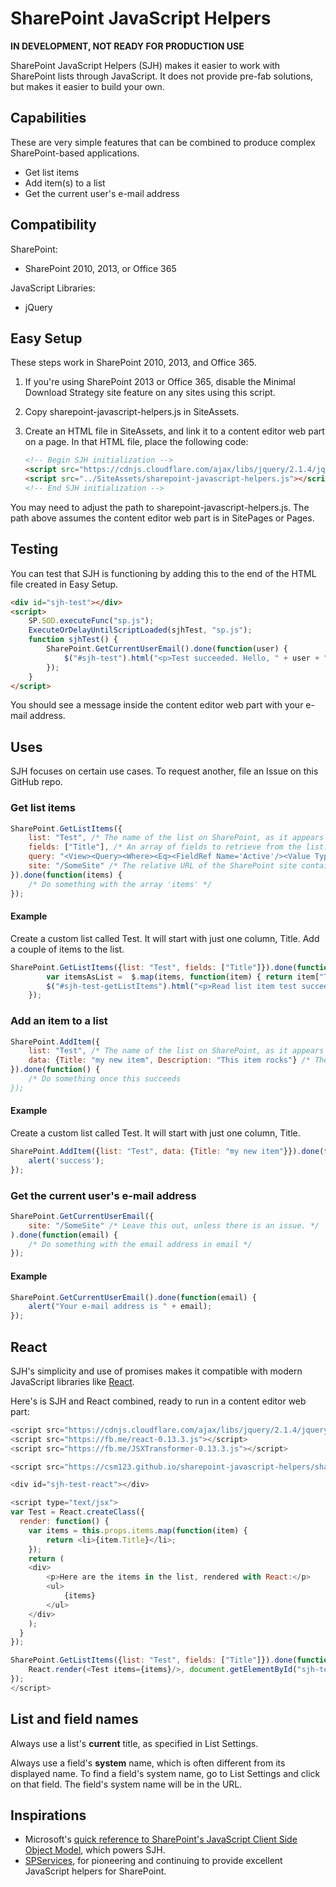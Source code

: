 # SharePoint JavaScript Helpers

**IN DEVELOPMENT, NOT READY FOR PRODUCTION USE**

SharePoint JavaScript Helpers (SJH) makes it easier to work with SharePoint lists through JavaScript. It does not provide pre-fab solutions, but makes it easier to build your own.

## Capabilities

These are very simple features that can be combined to produce complex SharePoint-based applications.

- Get list items
- Add item(s) to a list
- Get the current user's e-mail address

## Compatibility

SharePoint:

- SharePoint 2010, 2013, or Office 365

JavaScript Libraries:

- jQuery

## Easy Setup

These steps work in SharePoint 2010, 2013, and Office 365.

1. If you're using SharePoint 2013 or Office 365, disable the Minimal Download Strategy site feature on any sites using this script.

2. Copy sharepoint-javascript-helpers.js in SiteAssets.

3. Create an HTML file in SiteAssets, and link it to a content editor web part on a page. In that HTML file, place the following code:
	```html
	<!-- Begin SJH initialization -->
	<script src="https://cdnjs.cloudflare.com/ajax/libs/jquery/2.1.4/jquery.min.js"></script>
	<script src="../SiteAssets/sharepoint-javascript-helpers.js"></script>
	<!-- End SJH initialization -->
	```
You may need to adjust the path to sharepoint-javascript-helpers.js. The path above assumes the content editor web part is in SitePages or Pages.

## Testing

You can test that SJH is functioning by adding this to the end of the HTML file created in Easy Setup.

```html
<div id="sjh-test"></div>
<script>
	SP.SOD.executeFunc("sp.js");
	ExecuteOrDelayUntilScriptLoaded(sjhTest, "sp.js");
	function sjhTest() {
		SharePoint.GetCurrentUserEmail().done(function(user) {
			$("#sjh-test").html("<p>Test succeeded. Hello, " + user + "!</p>");
		});
	}
</script>
```

You should see a message inside the content editor web part with your e-mail address.

## Uses

SJH focuses on certain use cases. To request another, file an Issue on this GitHub repo.

### Get list items

```javascript
SharePoint.GetListItems({
	list: "Test", /* The name of the list on SharePoint, as it appears in the list URL. */
	fields: ["Title"], /* An array of fields to retrieve from the list. */
	query: "<View><Query><Where><Eq><FieldRef Name='Active'/><Value Type='Boolean'>1</Value></Eq></Where></Query></View>" /* OPTIONAL: A query to filter, sort, or limit the list items returned. It is written in CAML, Microsoft's preferred method for querying SharePoint lists. Leave this out to return all. */,
	site: "/SomeSite" /* The relative URL of the SharePoint site containing the list. Leave this out to use the current site. */
}).done(function(items) {
	/* Do something with the array 'items' */
});
```

#### Example

Create a custom list called Test. It will start with just one column, Title. Add a couple of items to the list.

```javascript
SharePoint.GetListItems({list: "Test", fields: ["Title"]}).done(function(items) {
		var itemsAsList =  $.map(items, function(item) { return item["Title"]; }).join(", ");
		$("#sjh-test-getListItems").html("<p>Read list item test succeed. Here are the items from Test: " + itemsAsList);
	});
```
### Add an item to a list

```javascript
SharePoint.AddItem({
	list: "Test", /* The name of the list on SharePoint, as it appears in the list URL. */
	data: {Title: "my new item", Description: "This item rocks"} /* The data you'd like to add, as a JavaScript object. Field names must match the system names of the fields (see section below called List and Field Names. */
}).done(function() {
	/* Do something once this succeeds
});
```

#### Example

Create a custom list called Test. It will start with just one column, Title.

```javascript
SharePoint.AddItem({list: "Test", data: {Title: "my new item"}}).done(function() {
    alert('success');
});
```

### Get the current user's e-mail address

```javascript
SharePoint.GetCurrentUserEmail({
	site: "/SomeSite" /* Leave this out, unless there is an issue. */
).done(function(email) {
	/* Do something with the email address in email */
});
```

#### Example

```javascript
SharePoint.GetCurrentUserEmail().done(function(email) {
    alert("Your e-mail address is " + email);
});
```

## React

SJH's simplicity and use of promises makes it compatible with modern JavaScript libraries like [React](http://facebook.github.io/react/).

Here's is SJH and React combined, ready to run in a content editor web part:

```javascript
<script src="https://cdnjs.cloudflare.com/ajax/libs/jquery/2.1.4/jquery.min.js"></script>
<script src="https://fb.me/react-0.13.3.js"></script>
<script src="https://fb.me/JSXTransformer-0.13.3.js"></script>

<script src="https://csm123.github.io/sharepoint-javascript-helpers/sharepoint-javascript-helpers.js"></script>

<div id="sjh-test-react"></div>

<script type="text/jsx">
var Test = React.createClass({
  render: function() {
	var items = this.props.items.map(function(item) {
		return <li>{item.Title}</li>;
	});
	return (
	<div>
		<p>Here are the items in the list, rendered with React:</p>
		<ul>
			{items}
		</ul>
	</div>
	);
  }
});

SharePoint.GetListItems({list: "Test", fields: ["Title"]}).done(function(items) {
	React.render(<Test items={items}/>, document.getElementById("sjh-test-react"));
});
</script>
```

## List and field names

Always use a list's **current** title, as specified in List Settings.

Always use a field's **system** name, which is often different from its displayed name. To find a field's system name, go to List Settings and click on that field. The field's system name will be in the URL.

## Inspirations

- Microsoft's [quick reference to SharePoint's JavaScript Client Side Object Model](https://msdn.microsoft.com/en-us/library/office/jj163201.aspx), which powers SJH.
- [SPServices](https://spservices.codeplex.com/), for pioneering and continuing to provide excellent JavaScript helpers for SharePoint.
